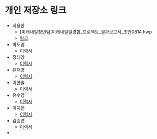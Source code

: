 # 개인 저장소 링크

- 최용한
  - [미래내일청년팀]미래내일일경험_프로젝트_결과보고서_초안0814.hwp
  - [링크](https://github.com/hann0424/FutureTomorrowExperience_ROS2/blob/main/%5B%EB%AF%B8%EB%9E%98%EB%82%B4%EC%9D%BC%EC%B2%AD%EB%85%84%ED%8C%80%5D%EB%AF%B8%EB%9E%98%EB%82%B4%EC%9D%BC%EC%9D%BC%EA%B2%BD%ED%97%98_%ED%94%84%EB%A1%9C%EC%A0%9D%ED%8A%B8_%EA%B2%B0%EA%B3%BC%EB%B3%B4%EA%B3%A0%EC%84%9C_%EC%B4%88%EC%95%880814.hwp)
- 박도엽
  - [이력서](https://github.com/qqaa1541/KDTA.ROS2/blob/main/%EC%9E%85%EC%82%AC%EC%A7%80%EC%9B%90%EC%84%9C%20%EC%96%91%EC%8B%9D.hwp)
- 정태양
  - [이력서](https://github.com/usereim/kdta_ROS2/blob/main/%EC%A0%95%ED%83%9C%EC%96%91-%EC%9D%B4%EB%A0%A5%EC%84%9C.hwp)
- 유재영
  - [이력서](https://github.com/2189005/Job-preparation/blob/main/%EC%9E%85%EC%82%AC%EC%A7%80%EC%9B%90%EC%84%9C_%EC%96%91%EC%8B%9D_%EC%9C%A0%EC%9E%AC%EC%98%81%20%EC%88%98%EC%A0%95%EB%B3%B8.hwp)
- 이한솔
  - [이력서](https://github.com/top-to-toe/KDTA_ROS2/blob/main/Resume.pdf)
- 유수영
  - [이력서](https://github.com/USU091/kdta_ROS2/blob/main/1.%20%EC%9E%85%EC%82%AC%EC%A7%80%EC%9B%90%EC%84%9C_%EC%96%91%EC%8B%9D_%EB%8C%80%ED%95%9C%EC%83%81%EC%9D%98.hwp)
- 이지은
  - [이력서](https://github.com/leezizon/kdta_ROS2_Leezizon/blob/main/%EC%9D%B4%EB%A0%A5%EC%84%9C_%EC%9D%B4%EC%A7%80%EC%9D%80.hwp)
- 김승연
  - [이력서](https://github.com/yeon75/ros2_ws/blob/main/%EA%B9%80%EC%8A%B9%EC%97%B0_%EC%9E%85%EC%82%AC%EC%A7%80%EC%9B%90%EC%84%9C.hwp)
- 